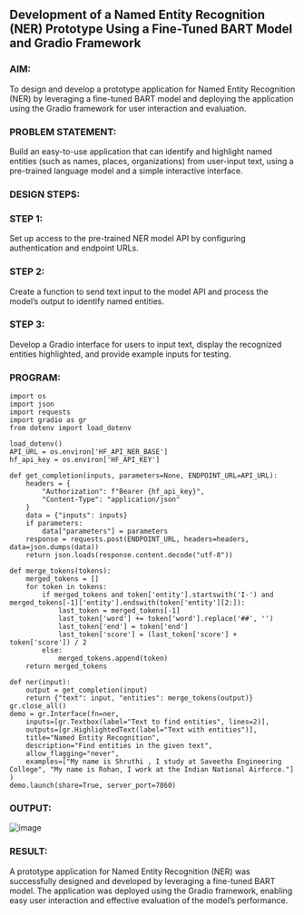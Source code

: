 ## Development of a Named Entity Recognition (NER) Prototype Using a Fine-Tuned BART Model and Gradio Framework

### AIM:
To design and develop a prototype application for Named Entity Recognition (NER) by leveraging a fine-tuned BART model and deploying the application using the Gradio framework for user interaction and evaluation.

### PROBLEM STATEMENT:
Build an easy-to-use application that can identify and highlight named entities (such as names, places, organizations) from user-input text, using a pre-trained language model and a simple interactive interface.

### DESIGN STEPS:

### STEP 1:
Set up access to the pre-trained NER model API by configuring authentication and endpoint URLs.

### STEP 2:
Create a function to send text input to the model API and process the model’s output to identify named entities.

### STEP 3:
Develop a Gradio interface for users to input text, display the recognized entities highlighted, and provide example inputs for testing.
### PROGRAM:
```
import os
import json
import requests
import gradio as gr
from dotenv import load_dotenv

load_dotenv()
API_URL = os.environ['HF_API_NER_BASE']
hf_api_key = os.environ['HF_API_KEY']

def get_completion(inputs, parameters=None, ENDPOINT_URL=API_URL):
    headers = {
        "Authorization": f"Bearer {hf_api_key}",
        "Content-Type": "application/json"
    }
    data = {"inputs": inputs}
    if parameters:
        data["parameters"] = parameters
    response = requests.post(ENDPOINT_URL, headers=headers, data=json.dumps(data))
    return json.loads(response.content.decode("utf-8"))

def merge_tokens(tokens):
    merged_tokens = []
    for token in tokens:
        if merged_tokens and token['entity'].startswith('I-') and merged_tokens[-1]['entity'].endswith(token['entity'][2:]):
            last_token = merged_tokens[-1]
            last_token['word'] += token['word'].replace('##', '')
            last_token['end'] = token['end']
            last_token['score'] = (last_token['score'] + token['score']) / 2
        else:
            merged_tokens.append(token)
    return merged_tokens

def ner(input):
    output = get_completion(input)
    return {"text": input, "entities": merge_tokens(output)}
gr.close_all()
demo = gr.Interface(fn=ner,
    inputs=[gr.Textbox(label="Text to find entities", lines=2)],
    outputs=[gr.HighlightedText(label="Text with entities")],
    title="Named Entity Recognition",
    description="Find entities in the given text",
    allow_flagging="never",
    examples=["My name is Shruthi , I study at Saveetha Engineering College", "My name is Rohan, I work at the Indian National Airforce."]
)
demo.launch(share=True, server_port=7860)
```

### OUTPUT:
![image](https://github.com/user-attachments/assets/5be6d6b1-2268-4a9c-8e5c-36565c6aea58)

### RESULT:
A prototype application for Named Entity Recognition (NER) was successfully designed and developed by leveraging a fine-tuned BART model. The application was deployed using the Gradio framework, enabling easy user interaction and effective evaluation of the model’s performance.
